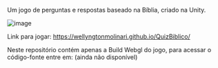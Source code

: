 Um jogo de perguntas e respostas baseado na Bíblia, criado na Unity. 

![image](https://github.com/WellyngtonMolinari/QuizBiblico/assets/88794503/ffbc3601-dea9-4482-9b55-1903e307278b)

Link para jogar: https://wellyngtonmolinari.github.io/QuizBiblico/

Neste repositório contém apenas a Build Webgl do jogo, para acessar o código-fonte entre em:
(ainda não disponível)